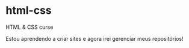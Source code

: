 # html-css
 HTML & CSS curse

 Estou aprendendo a criar sites e agora irei gerenciar meus repositórios!
